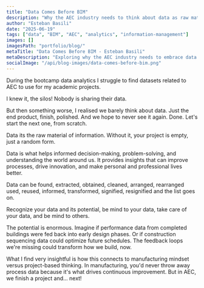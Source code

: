 ```yaml
---
title: "Data Comes Before BIM"
description: "Why the AEC industry needs to think about data as raw material for information, not just polished end products. Exploring the missing feedback loops that could transform how we build."
author: "Esteban Basili"
date: "2025-06-19"
tags: ["data", "BIM", "AEC", "analytics", "information-management"]
images: []
imagesPath: "portfolio/blog/"
metaTitle: "Data Comes Before BIM - Esteban Basili"
metaDescription: "Exploring why the AEC industry needs to embrace data thinking over just polished deliverables. How missing feedback loops could transform construction."
socialImage: "/api/blog-images/data-comes-before-bim.png"
---
```



During the bootcamp data analytics I struggle to find datasets related to AEC to use for my academic projects.

I knew it, the silos! Nobody is sharing their data.

But then something worse, I realised we barely think about data. Just the end product, finish, polished. And we hope to never see it again. Done. Let's start the next one, from scratch.

Data its the raw material of information. Without it, your project is empty, just a random form.

Data is what helps informed decision-making, problem-solving, and understanding the world around us. It provides insights that can improve processes, drive innovation, and make personal and professional lives better.

Data can be found, extracted, obtained, cleaned, arranged, rearranged used, reused, informed, transformed, signified, resignified and the list goes on.

Recognize your data and its potential, be mind to your data, take care of your data, and be mind to others.

The potential is enormous. Imagine if performance data from completed buildings were fed back into early design phases. Or if construction sequencing data could optimize future schedules. The feedback loops we're missing could transform how we build, now.

What I find very insightful is how this connects to manufacturing mindset versus project-based thinking. In manufacturing, you'd never throw away process data because it's what drives continuous improvement. But in AEC, we finish a project and... next!
